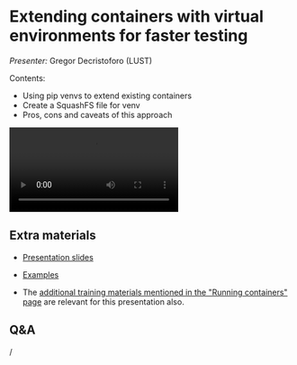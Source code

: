 # Extending containers with virtual environments for faster testing

*Presenter:* Gregor Decristoforo (LUST)

Contents:

-   Using pip venvs to extend existing containers
-   Create a SquashFS file for venv
-   Pros, cons and caveats of this approach


<!--
A video recording will follow.
-->

<video src="https://462000265.lumidata.eu/ai-20250527/recordings/07_VirtualEnvironments.mp4" controls="controls"></video>

## Extra materials

<!--
More materials will become available during and shortly after the course
-->

-   [Presentation slides](https://462000265.lumidata.eu/ai-20250527/files/LUMI-ai-20250527-07-Extending_containers.pdf)

-   [Examples](https://github.com/Lumi-supercomputer/Getting_Started_with_AI_workshop/tree/ai-20250527/07_Extending_containers_with_virtual_environments_for_faster_testing)

-   The [additional training materials mentioned in the "Running containers" page](extra_05_RunningContainers.md#extra-materials)
    are relevant for this presentation also.


## Q&A

/
